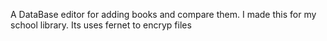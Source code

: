 A DataBase editor for adding books and compare them.
I made this for my school library.
Its uses fernet to encryp files
